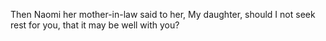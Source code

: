 Then Naomi her mother-in-law said to her, My daughter, should I not seek rest for you, that it may be well with you?
